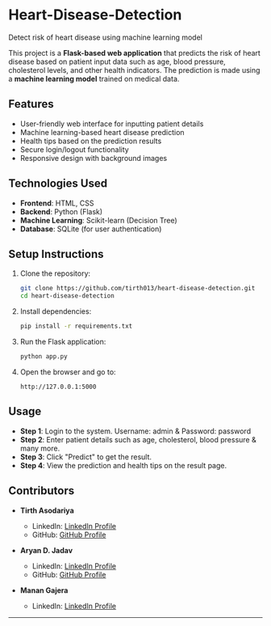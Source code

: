 # Heart-Disease-Detection
Detect risk of heart disease using machine learning model 

This project is a **Flask-based web application** that predicts the risk of heart disease based on patient input data such as age, blood pressure, cholesterol levels, and other health indicators. The prediction is made using a **machine learning model** trained on medical data.  

## **Features**  
- User-friendly web interface for inputting patient details  
- Machine learning-based heart disease prediction  
- Health tips based on the prediction results  
- Secure login/logout functionality  
- Responsive design with background images  

## **Technologies Used**  
- **Frontend**: HTML, CSS  
- **Backend**: Python (Flask)  
- **Machine Learning**: Scikit-learn (Decision Tree)  
- **Database**: SQLite (for user authentication)  

## **Setup Instructions**  
1. Clone the repository:  
   ```bash
   git clone https://github.com/tirth013/heart-disease-detection.git
   cd heart-disease-detection
   ```  
2. Install dependencies:  
   ```bash
   pip install -r requirements.txt
   ```  
3. Run the Flask application:  
   ```bash
   python app.py
   ```  
4. Open the browser and go to:  
   ```
   http://127.0.0.1:5000
   ```

## **Usage**  
- **Step 1**: Login to the system. Username: admin & Password: password 
- **Step 2**: Enter patient details such as age, cholesterol, blood pressure & many more.
- **Step 3**: Click "Predict" to get the result.  
- **Step 4**: View the prediction and health tips on the result page.  


## **Contributors**  

- **Tirth Asodariya**  
  - LinkedIn: [LinkedIn Profile](https://www.linkedin.com/in/tirth-asodariya111/)
  - GitHub: [GitHub Profile](https://github.com/tirth013)
    
- **Aryan D. Jadav**  
  - LinkedIn: [LinkedIn Profile](https://www.linkedin.com/in/aryan-jadav-a37j/)  
  - GitHub: [GitHub Profile](https://github.com/aryanjadav037)  

- **Manan Gajera**  
  - LinkedIn: [LinkedIn Profile](https://www.linkedin.com/in/manan-gajera-007379238/)


---
